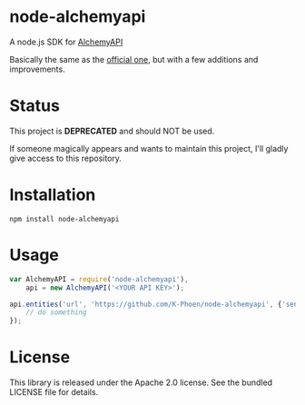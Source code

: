 # node-alchemyapi

A node.js SDK for [AlchemyAPI](http://www.alchemyapi.com)

Basically the same as the [official one](https://github.com/alchemyapi/alchemyapi_node),
but with a few additions and improvements.

# Status

This project is **DEPRECATED** and should NOT be used. 

If someone magically appears and wants to maintain this project, I'll gladly give access to this repository.

# Installation

```
npm install node-alchemyapi
```

# Usage

```javascript
var AlchemyAPI = require('node-alchemyapi'),
    api = new AlchemyAPI('<YOUR API KEY>');

api.entities('url', 'https://github.com/K-Phoen/node-alchemyapi', {'sentiment': 1}, function(response) {
    // do something
});
```

# License

This library is released under the Apache 2.0 license. See the bundled LICENSE
file for details.
